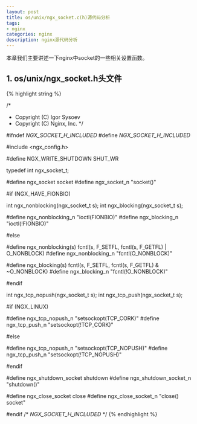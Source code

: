 ```yaml
---
layout: post
title: os/unix/ngx_socket.c(h)源代码分析
tags:
- nginx
categories: nginx
description: nginx源代码分析
---
```




本章我们主要讲述一下nginx中socket的一些相关设置函数。


<!-- more -->

## 1. os/unix/ngx_socket.h头文件
{% highlight string %}

/*
 * Copyright (C) Igor Sysoev
 * Copyright (C) Nginx, Inc.
 */


#ifndef _NGX_SOCKET_H_INCLUDED_
#define _NGX_SOCKET_H_INCLUDED_


#include <ngx_config.h>


#define NGX_WRITE_SHUTDOWN SHUT_WR

typedef int  ngx_socket_t;

#define ngx_socket          socket
#define ngx_socket_n        "socket()"


#if (NGX_HAVE_FIONBIO)

int ngx_nonblocking(ngx_socket_t s);
int ngx_blocking(ngx_socket_t s);

#define ngx_nonblocking_n   "ioctl(FIONBIO)"
#define ngx_blocking_n      "ioctl(!FIONBIO)"

#else

#define ngx_nonblocking(s)  fcntl(s, F_SETFL, fcntl(s, F_GETFL) | O_NONBLOCK)
#define ngx_nonblocking_n   "fcntl(O_NONBLOCK)"

#define ngx_blocking(s)     fcntl(s, F_SETFL, fcntl(s, F_GETFL) & ~O_NONBLOCK)
#define ngx_blocking_n      "fcntl(!O_NONBLOCK)"

#endif

int ngx_tcp_nopush(ngx_socket_t s);
int ngx_tcp_push(ngx_socket_t s);

#if (NGX_LINUX)

#define ngx_tcp_nopush_n   "setsockopt(TCP_CORK)"
#define ngx_tcp_push_n     "setsockopt(!TCP_CORK)"

#else

#define ngx_tcp_nopush_n   "setsockopt(TCP_NOPUSH)"
#define ngx_tcp_push_n     "setsockopt(!TCP_NOPUSH)"

#endif


#define ngx_shutdown_socket    shutdown
#define ngx_shutdown_socket_n  "shutdown()"

#define ngx_close_socket    close
#define ngx_close_socket_n  "close() socket"


#endif /* _NGX_SOCKET_H_INCLUDED_ */
{% endhighlight %}




<br />
<br />
<br />

